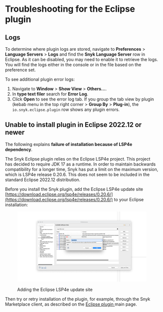 # Troubleshooting for the Eclipse plugin

## Logs

To determine where plugin logs are stored, navigate to **Preferences** > **Language Servers** > **Logs** and find the **Snyk Language Server** row in Eclipse. As it can be disabled, you may need to enable it to retrieve the logs. You will find the logs either in the console or in the file based on the preference set.

To see additional plugin error logs:

1. Navigate to **Window** > **Show View** > **Others...**.
2. In **type text filer** search for **Error Log**.
3. Click **Open** to see the error log tab. If you group the tab view by plugin (kebab menu in the top right corner > **Group By** > **Plug-in**), the `io.snyk.eclipse.plugin` row shows any plugin errors.

## Unable to install plugin in Eclipse 2022.12 or newer

The following explains **failure of installation because of LSP4e dependency**.

The Snyk Eclipse plugin relies on the Eclipse LSP4e project. This project has decided to require JDK 17 as a runtime. In order to maintain backwards compatibility for a longer time, Snyk has put a limit on the maximum version, which is LSP4e release 0.20.6. This does not seem to be included in the standard Eclipse 2022.12 distribution.

Before you install the Snyk plugin, add the Eclipse LSP4e update site [https://download.eclipse.org/lsp4e/releases/0.20.6/](https://download.eclipse.org/lsp4e/releases/0.20.6/) to your Eclipse installation:

<figure><img src="../../../.gitbook/assets/image (367).png" alt="Adding the Eclipse LSP4e update site"><figcaption><p>Adding the Eclipse LSP4e update site</p></figcaption></figure>

Then try or retry installation of the plugin, for example, through the Snyk Marketplace client, as described on the [Eclipse plugin ](./)main page.

